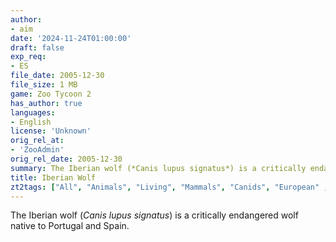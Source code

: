 ```yaml
---
author:
- aim
date: '2024-11-24T01:00:00'
draft: false
exp_req:
- ES
file_date: 2005-12-30
file_size: 1 MB
game: Zoo Tycoon 2
has_author: true
languages:
- English
license: 'Unknown'
orig_rel_at:
- 'ZooAdmin'
orig_rel_date: 2005-12-30
summary: The Iberian wolf (*Canis lupus signatus*) is a critically endangered wolf native to Portugal and Spain.
title: Iberian Wolf
zt2tags: ["All", "Animals", "Living", "Mammals", "Canids", "European" , "ZT2"]
---
```

The Iberian wolf (*Canis lupus signatus*) is a critically endangered wolf native to Portugal and Spain.
